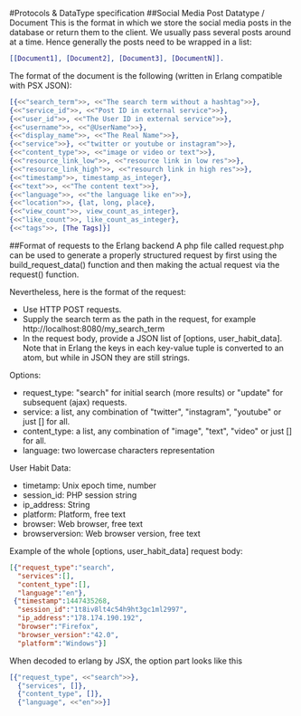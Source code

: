 #Protocols & DataType specification
##Social Media Post Datatype / Document
This is the format in which we store the social media posts in the database or return them to the client.
We usually pass several posts around at a time. Hence generally the posts need to be wrapped in a list:
```erlang
[[Document1], [Document2], [Document3], [DocumentN]].
```
The format of the document is the following (written in Erlang compatible with PSX JSON):
```erlang
[{<<"search_term">>, <<"The search term without a hashtag">>},
{<<"service_id">>, <<"Post ID in external service">>},
{<<"user_id">>, <<"The User ID in external service">>},
{<<"username">>, <<"@UserName">>},
{<<"display_name">>, <<"The Real Name">>},
{<<"service">>}, <<"twitter or youtube or instagram">>},
{<<"content_type">>, <<"image or video or text">>},
{<<"resource_link_low">>, <<"resource link in low res">>},
{<<"resource_link_high">>, <<"resourch link in high res">>},
{<<"timestamp">>, timestamp_as_integer},
{<<"text">>, <<"The content text">>},
{<<"language">>, <<"the language like en">>},
{<<"location">>, {lat, long, place},
{<<"view_count">>, view_count_as_integer},
{<<"like_count">>, like_count_as_integer},
{<<"tags">>, [The Tags]}]
```

##Format of requests to the Erlang backend
A php file called request.php can be used to generate a properly structured request by first using the build_request_data() function and then making the actual request via the request() function.

Nevertheless, here is the format of the request:
 - Use HTTP POST requests.
 - Supply the search term as the path in the request, for example http://localhost:8080/my_search_term
 - In the request body, provide a JSON list of [options, user_habit_data]. Note that in Erlang the keys in each key-value tuple is converted to an atom, but while in JSON they are still strings.

Options:
 - request_type: "search" for initial search (more results) or "update" for subsequent (ajax) requests.
 - service: a list, any combination of "twitter", "instagram", "youtube" or just [] for all.
 - content_type: a list, any combination of "image", "text", "video" or just [] for all.
 - language: two lowercase characters representation

User Habit Data:
 - timetamp: Unix epoch time, number
 - session_id: PHP session string
 - ip_address: String
 - platform: Platform, free text
 - browser: Web browser, free text
 - browserversion: Web browser version, free text

Example of the whole [options, user_habit_data] request body: 
```json
[{"request_type":"search",
  "services":[],
  "content_type":[],
  "language":"en"},
 {"timestamp":1447435268,
  "session_id":"1t8iv8lt4c54h9ht3gc1ml2997",
  "ip_address":"178.174.190.192",
  "browser":"Firefox",
  "browser_version":"42.0",
  "platform":"Windows"}] 
```

When decoded to erlang by JSX, the option part looks like this
```erlang
[{"request_type", <<"search">>},
  {"services", []},
  {"content_type", []},
  {"language", <<"en">>}]
```
